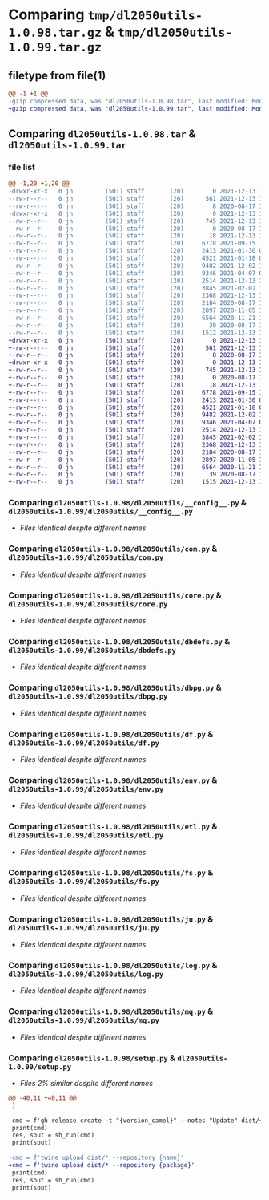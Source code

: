 # Comparing `tmp/dl2050utils-1.0.98.tar.gz` & `tmp/dl2050utils-1.0.99.tar.gz`

## filetype from file(1)

```diff
@@ -1 +1 @@
-gzip compressed data, was "dl2050utils-1.0.98.tar", last modified: Mon Dec 13 11:09:05 2021, max compression
+gzip compressed data, was "dl2050utils-1.0.99.tar", last modified: Mon Dec 13 11:09:53 2021, max compression
```

## Comparing `dl2050utils-1.0.98.tar` & `dl2050utils-1.0.99.tar`

### file list

```diff
@@ -1,20 +1,20 @@
-drwxr-xr-x   0 jn         (501) staff       (20)        0 2021-12-13 11:09:05.718183 dl2050utils-1.0.98/
--rw-r--r--   0 jn         (501) staff       (20)      561 2021-12-13 11:09:05.718241 dl2050utils-1.0.98/PKG-INFO
--rw-r--r--   0 jn         (501) staff       (20)        8 2020-08-17 13:19:00.000000 dl2050utils-1.0.98/README
-drwxr-xr-x   0 jn         (501) staff       (20)        0 2021-12-13 11:09:05.718150 dl2050utils-1.0.98/dl2050utils/
--rw-r--r--   0 jn         (501) staff       (20)      745 2021-12-13 11:00:50.990183 dl2050utils-1.0.98/dl2050utils/__config__.py
--rw-r--r--   0 jn         (501) staff       (20)        0 2020-08-17 14:03:21.000000 dl2050utils-1.0.98/dl2050utils/__init__.py
--rw-r--r--   0 jn         (501) staff       (20)       18 2021-12-13 11:09:05.697859 dl2050utils-1.0.98/dl2050utils/__version__.py
--rw-r--r--   0 jn         (501) staff       (20)     6778 2021-09-15 16:55:47.000000 dl2050utils-1.0.98/dl2050utils/com.py
--rw-r--r--   0 jn         (501) staff       (20)     2413 2021-01-30 09:56:00.000000 dl2050utils-1.0.98/dl2050utils/core.py
--rw-r--r--   0 jn         (501) staff       (20)     4521 2021-01-18 09:56:16.000000 dl2050utils-1.0.98/dl2050utils/dbdefs.py
--rw-r--r--   0 jn         (501) staff       (20)     9482 2021-12-02 15:20:22.797260 dl2050utils-1.0.98/dl2050utils/dbpg.py
--rw-r--r--   0 jn         (501) staff       (20)     9346 2021-04-07 09:08:09.000000 dl2050utils-1.0.98/dl2050utils/df.py
--rw-r--r--   0 jn         (501) staff       (20)     2514 2021-12-13 10:31:07.968874 dl2050utils-1.0.98/dl2050utils/env.py
--rw-r--r--   0 jn         (501) staff       (20)     3845 2021-02-02 12:54:28.000000 dl2050utils-1.0.98/dl2050utils/etl.py
--rw-r--r--   0 jn         (501) staff       (20)     2368 2021-12-13 11:09:02.664180 dl2050utils-1.0.98/dl2050utils/fs.py
--rw-r--r--   0 jn         (501) staff       (20)     2184 2020-08-17 12:01:23.000000 dl2050utils-1.0.98/dl2050utils/ju.py
--rw-r--r--   0 jn         (501) staff       (20)     2897 2020-11-05 11:34:55.000000 dl2050utils-1.0.98/dl2050utils/log.py
--rw-r--r--   0 jn         (501) staff       (20)     6564 2020-11-21 15:58:50.000000 dl2050utils-1.0.98/dl2050utils/mq.py
--rw-r--r--   0 jn         (501) staff       (20)       39 2020-08-17 13:18:51.000000 dl2050utils-1.0.98/setup.cfg
--rw-r--r--   0 jn         (501) staff       (20)     1512 2021-12-13 11:08:08.103278 dl2050utils-1.0.98/setup.py
+drwxr-xr-x   0 jn         (501) staff       (20)        0 2021-12-13 11:09:53.877668 dl2050utils-1.0.99/
+-rw-r--r--   0 jn         (501) staff       (20)      561 2021-12-13 11:09:53.877718 dl2050utils-1.0.99/PKG-INFO
+-rw-r--r--   0 jn         (501) staff       (20)        8 2020-08-17 13:19:00.000000 dl2050utils-1.0.99/README
+drwxr-xr-x   0 jn         (501) staff       (20)        0 2021-12-13 11:09:53.877641 dl2050utils-1.0.99/dl2050utils/
+-rw-r--r--   0 jn         (501) staff       (20)      745 2021-12-13 11:00:50.990183 dl2050utils-1.0.99/dl2050utils/__config__.py
+-rw-r--r--   0 jn         (501) staff       (20)        0 2020-08-17 14:03:21.000000 dl2050utils-1.0.99/dl2050utils/__init__.py
+-rw-r--r--   0 jn         (501) staff       (20)       18 2021-12-13 11:09:53.857064 dl2050utils-1.0.99/dl2050utils/__version__.py
+-rw-r--r--   0 jn         (501) staff       (20)     6778 2021-09-15 16:55:47.000000 dl2050utils-1.0.99/dl2050utils/com.py
+-rw-r--r--   0 jn         (501) staff       (20)     2413 2021-01-30 09:56:00.000000 dl2050utils-1.0.99/dl2050utils/core.py
+-rw-r--r--   0 jn         (501) staff       (20)     4521 2021-01-18 09:56:16.000000 dl2050utils-1.0.99/dl2050utils/dbdefs.py
+-rw-r--r--   0 jn         (501) staff       (20)     9482 2021-12-02 15:20:22.797260 dl2050utils-1.0.99/dl2050utils/dbpg.py
+-rw-r--r--   0 jn         (501) staff       (20)     9346 2021-04-07 09:08:09.000000 dl2050utils-1.0.99/dl2050utils/df.py
+-rw-r--r--   0 jn         (501) staff       (20)     2514 2021-12-13 10:31:07.968874 dl2050utils-1.0.99/dl2050utils/env.py
+-rw-r--r--   0 jn         (501) staff       (20)     3845 2021-02-02 12:54:28.000000 dl2050utils-1.0.99/dl2050utils/etl.py
+-rw-r--r--   0 jn         (501) staff       (20)     2368 2021-12-13 11:09:02.664180 dl2050utils-1.0.99/dl2050utils/fs.py
+-rw-r--r--   0 jn         (501) staff       (20)     2184 2020-08-17 12:01:23.000000 dl2050utils-1.0.99/dl2050utils/ju.py
+-rw-r--r--   0 jn         (501) staff       (20)     2897 2020-11-05 11:34:55.000000 dl2050utils-1.0.99/dl2050utils/log.py
+-rw-r--r--   0 jn         (501) staff       (20)     6564 2020-11-21 15:58:50.000000 dl2050utils-1.0.99/dl2050utils/mq.py
+-rw-r--r--   0 jn         (501) staff       (20)       39 2020-08-17 13:18:51.000000 dl2050utils-1.0.99/setup.cfg
+-rw-r--r--   0 jn         (501) staff       (20)     1515 2021-12-13 11:09:41.766348 dl2050utils-1.0.99/setup.py
```

### Comparing `dl2050utils-1.0.98/dl2050utils/__config__.py` & `dl2050utils-1.0.99/dl2050utils/__config__.py`

 * *Files identical despite different names*

### Comparing `dl2050utils-1.0.98/dl2050utils/com.py` & `dl2050utils-1.0.99/dl2050utils/com.py`

 * *Files identical despite different names*

### Comparing `dl2050utils-1.0.98/dl2050utils/core.py` & `dl2050utils-1.0.99/dl2050utils/core.py`

 * *Files identical despite different names*

### Comparing `dl2050utils-1.0.98/dl2050utils/dbdefs.py` & `dl2050utils-1.0.99/dl2050utils/dbdefs.py`

 * *Files identical despite different names*

### Comparing `dl2050utils-1.0.98/dl2050utils/dbpg.py` & `dl2050utils-1.0.99/dl2050utils/dbpg.py`

 * *Files identical despite different names*

### Comparing `dl2050utils-1.0.98/dl2050utils/df.py` & `dl2050utils-1.0.99/dl2050utils/df.py`

 * *Files identical despite different names*

### Comparing `dl2050utils-1.0.98/dl2050utils/env.py` & `dl2050utils-1.0.99/dl2050utils/env.py`

 * *Files identical despite different names*

### Comparing `dl2050utils-1.0.98/dl2050utils/etl.py` & `dl2050utils-1.0.99/dl2050utils/etl.py`

 * *Files identical despite different names*

### Comparing `dl2050utils-1.0.98/dl2050utils/fs.py` & `dl2050utils-1.0.99/dl2050utils/fs.py`

 * *Files identical despite different names*

### Comparing `dl2050utils-1.0.98/dl2050utils/ju.py` & `dl2050utils-1.0.99/dl2050utils/ju.py`

 * *Files identical despite different names*

### Comparing `dl2050utils-1.0.98/dl2050utils/log.py` & `dl2050utils-1.0.99/dl2050utils/log.py`

 * *Files identical despite different names*

### Comparing `dl2050utils-1.0.98/dl2050utils/mq.py` & `dl2050utils-1.0.99/dl2050utils/mq.py`

 * *Files identical despite different names*

### Comparing `dl2050utils-1.0.98/setup.py` & `dl2050utils-1.0.99/setup.py`

 * *Files 2% similar despite different names*

```diff
@@ -40,11 +40,11 @@
 )
 
 cmd = f'gh release create -t "{version_camel}" --notes "Update" dist/{name}-{version}.tar.gz'
 print(cmd)
 res, sout = sh_run(cmd)
 print(sout)
 
-cmd = f'twine upload dist/* --repository {name}'
+cmd = f'twine upload dist/* --repository {package}'
 print(cmd)
 res, sout = sh_run(cmd)
 print(sout)
```

